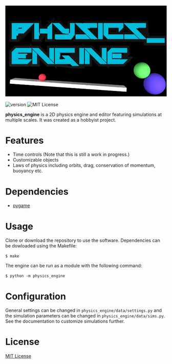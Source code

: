 ![logo](logo/logo.png)

![version](https://img.shields.io/badge/version-0.4.0-blue)
![MIT License](https://img.shields.io/badge/license-MIT-blue)

**physics_engine** is a 2D physics engine and editor featuring simulations at multiple scales. 
It was created as a hobbyist project.

# Features
- Time controls (Note that this is still a work in progress.)
- Customizable objects
- Laws of physics including orbits, drag, conservation of momentum, buoyancy etc.

# Dependencies
- [pygame](https://www.pygame.org/)

# Usage
Clone or download the repository to use the software.
Dependencies can be dowloaded using the Makefile:

``$ make``

The engine can be run as a module with the following command:

``$ python -m physics_engine``

# Configuration
General settings can be changed in ``physics_engine/data/settings.py`` and the simulation parameters can be changed in ``physics_engine/data/sims.py``.
See the documentation to customize simulations further.

# License
[MIT License](https://choosealicense.com/licenses/mit/)
